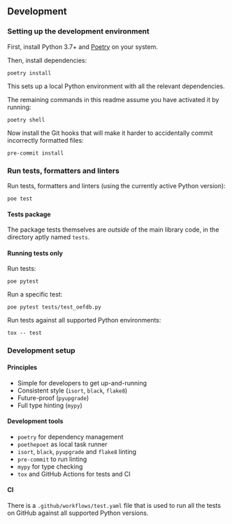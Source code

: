 ## Development

### Setting up the development environment

First, install Python 3.7+ and [Poetry](https://python-poetry.org/) on your system.

Then, install dependencies:

```
poetry install
```

This sets up a local Python environment with all the relevant dependencies.

The remaining commands in this readme assume you have activated it by running:

```
poetry shell
```

Now install the Git hooks that will make it harder to accidentally commit incorrectly formatted files:

```
pre-commit install
```

### Run tests, formatters and linters

Run tests, formatters and linters (using the currently active Python version):

```
poe test
```

#### Tests package

The package tests themselves are _outside_ of the main library code, in
the directory aptly named `tests`.

#### Running tests only

Run tests:

```
poe pytest
```

Run a specific test:

```
poe pytest tests/test_oefdb.py
```

Run tests against all supported Python environments:

```
tox -- test
```

### Development setup

#### Principles

* Simple for developers to get up-and-running
* Consistent style (`isort`, `black`, `flake8`)
* Future-proof (`pyupgrade`)
* Full type hinting (`mypy`)

#### Development tools

* `poetry` for dependency management
* `poethepoet` as local task runner
* `isort`, `black`, `pyupgrade` and `flake8` linting
* `pre-commit` to run linting
* `mypy` for type checking
* `tox` and GitHub Actions for tests and CI

#### CI

There is a `.github/workflows/test.yaml` file that is used
to run all the tests on GitHub against all supported Python versions.
